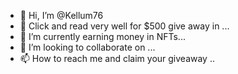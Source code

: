 - 👋 Hi, I’m @Kellum76
- 👀 Click and read very well for $500 give away in ...
- 🌱 I’m currently earning money in NFTs...
- 💞️ I’m looking to collaborate on ...
- 📫 How to reach me and claim your giveaway ..
<!---
Kellum76/Kellum76 is a ✨ special ✨ repository because its `README.md` (this file) appears on your GitHub profile.
You can click the Preview link to take a look at your changes.
--->
